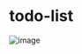 # todo-list

![image](https://user-images.githubusercontent.com/68469907/106381328-ee305800-63dd-11eb-858a-12ba6d1e716a.png)
